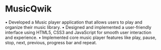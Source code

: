 # MusicQwik

•	Developed a Music player application that allows users to play and organize their music library.
•	Designed and implemented a user-friendly interface using HTML5, CSS3 and JavaScript for smooth user interaction and experience.
•	Implemented core music player features like play, pause, stop, next, previous, progress bar and repeat.
